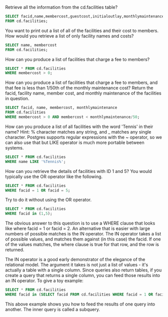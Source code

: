 Retrieve all the information from the cd.facilities table?
```sql
SELECT facid,name,membercost,guestcost,initialoutlay,monthlymaintenance 
FROM cd.facilities;
```

You want to print out a list of all of the facilities and their cost to members. How would you retrieve a list of only facility names and costs?
```sql
SELECT name, membercost 
FROM cd.facilities;
```

How can you produce a list of facilities that charge a fee to members?
```sql
SELECT * FROM cd.facilities 
WHERE membercost > 0;
```
How can you produce a list of facilities that charge a fee to members, and that fee is less than 1/50th of the monthly maintenance cost? Return the facid, facility name, member cost, and monthly maintenance of the facilities in question.
```sql
SELECT facid, name, membercost, monthlymaintenance 
FROM cd.facilities 
WHERE membercost > 0 AND membercost < monthlymaintenance/50;
```

How can you produce a list of all facilities with the word 'Tennis' in their name?
Hint: % character matches any string, and _ matches any single character. Postgres supports regular expressions with the ~ operator, so we can also use that but LIKE operator is much more portable between systems.
```sql
SELECT * FROM cd.facilities 
WHERE name LIKE '%Tennis%';
```

How can you retrieve the details of facilities with ID 1 and 5? You would typically use the OR operator like the following.
```sql
SELECT * FROM cd.facilities
WHERE facid = 1 OR facid = 5;
```
Try to do it without using the OR operator.
```sql
SELECT * FROM cd.facilities
WHERE facid in (1,5);
```
The obvious answer to this question is to use a WHERE clause that looks like where facid = 1 or facid = 2. An alternative that is easier with large numbers of possible matches is the IN operator. The IN operator takes a list of possible values, and matches them against (in this case) the facid. If one of the values matches, the where clause is true for that row, and the row is returned.

The IN operator is a good early demonstrator of the elegance of the relational model. The argument it takes is not just a list of values - it's actually a table with a single column. Since queries also return tables, if you create a query that returns a single column, you can feed those results into an IN operator. To give a toy example:
```sql
SELECT * FROM cd.facilities
WHERE facid in (SELECT facid FROM cd.facilities WHERE facid = 1 OR facid = 5);
```
This above example shows you how to feed the results of one query into another. The inner query is called a subquery.